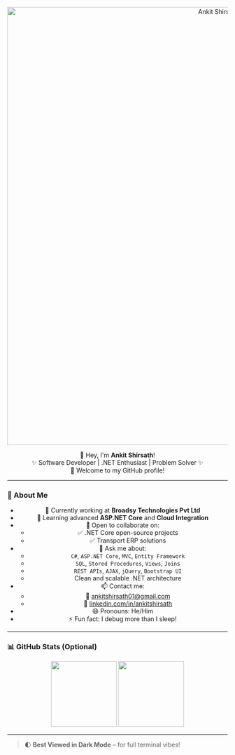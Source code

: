 <!-- BANNER IMAGE -->
<p align="center">
  <img src="banner.png" alt="Ankit Shirsath Banner" width="1000" />
</p>

<!-- INTRO SECTION -->
<div align="center">

👋 Hey, I'm <strong>Ankit Shirsath</strong>!  
✨ Software Developer | .NET Enthusiast | Problem Solver ✨  
🚀 Welcome to my GitHub profile!

</div>

---

### 🚀 About Me
<div align="center">

- 🔭 Currently working at **Broadsy Technologies Pvt Ltd**
- 🌱 Learning advanced **ASP.NET Core** and **Cloud Integration**
- 👯 Open to collaborate on:
  - ✅ .NET Core open-source projects
  - ✅ Transport ERP solutions
- 💬 Ask me about:
  - `C#`, `ASP.NET Core`, `MVC`, `Entity Framework`
  - `SQL`, `Stored Procedures`, `Views`, `Joins`
  - `REST APIs`, `AJAX`, `jQuery`, `Bootstrap UI`
  - Clean and scalable .NET architecture
- 📫 Contact me:
  - 📧 [ankitshirsath01@gmail.com](mailto:ankitshirsath01@gmail.com)
  - 🔗 [linkedin.com/in/ankitshirsath](https://linkedin.com/in/ankitshirsath)
- 😄 Pronouns: He/Him  
- ⚡ Fun fact: I debug more than I sleep!

</div>

---

### 📊 GitHub Stats (Optional)
<div align="center">

<img src="https://github-readme-stats.vercel.app/api?username=ankitshirsath&show_icons=true&theme=tokyonight" height="150"/>
<img src="https://github-readme-streak-stats.herokuapp.com/?user=ankitshirsath&theme=tokyonight" height="150"/>

</div>

---

> 🌓 **Best Viewed in Dark Mode** – for full terminal vibes!
